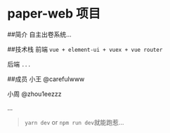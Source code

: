 # paper-web 项目

##简介
自主出卷系统...

##技术栈
前端 `vue + element-ui + vuex + vue router`

后端 `...`

##成员
小王 @carefulwww

小周 @zhou1eezzz

...

>`yarn dev` or `npm run dev`就能跑惹...

